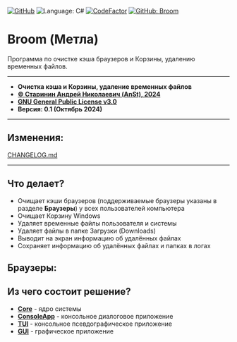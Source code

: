 [![GitHub](https://img.shields.io/github/license/anst-foto/Broom-csharp)](/LICENSE)
![Language: C#](https://img.shields.io/badge/language-C%23-red.svg) [![CodeFactor](https://www.codefactor.io/repository/github/anst-foto/broom-csharp/badge)](https://www.codefactor.io/repository/github/anst-foto/broom-csharp) [![GitHub: Broom](https://img.shields.io/badge/GitHub-Broom-orange.svg)](https://github.com/anst-foto/Broom-csharp)

# Broom \(Метла\)

Программа по очистке кэша браузеров и Корзины, удалению временных файлов.

---

* **Очистка кэша и Корзины, удаление временных файлов**
* [**© Старинин Андрей Николаевич \(AnSt\), 2024**](https://github.com/anst-foto)
* [**GNU General Public License v3.0**](/LICENSE)
* **Версия: 0.1 \(Октябрь 2024\)**

---

## Изменения:

[CHANGELOG.md](/CHANGELOG.md)

---

## Что делает?

+ Очищает кэши браузеров \(поддерживаемые браузеры указаны в разделе **Браузеры**\) у всех пользователей компьютера
+ Очищает Корзину Windows
+ Удаляет временные файлы пользователя и системы
+ Удаляет файлы в папке Загрузки \(Downloads\)
+ Выводит на экран информацию об удалённых файлах
+ Сохраняет информацию об удалённых файлах и папках в логах

## Браузеры:

## Из чего состоит решение?

+ [**Core**](/Broom.Core/README.md) - ядро системы
+ [**ConsoleApp**](/Broom.ConsoleApp/README.md) - консольное диалоговое приложение
+ [**TUI**](/Broom.TUI/README.md) - консольное псевдографическое приложение
+ [**GUI**](/Broom.GUI/README.md) - графическое приложение
